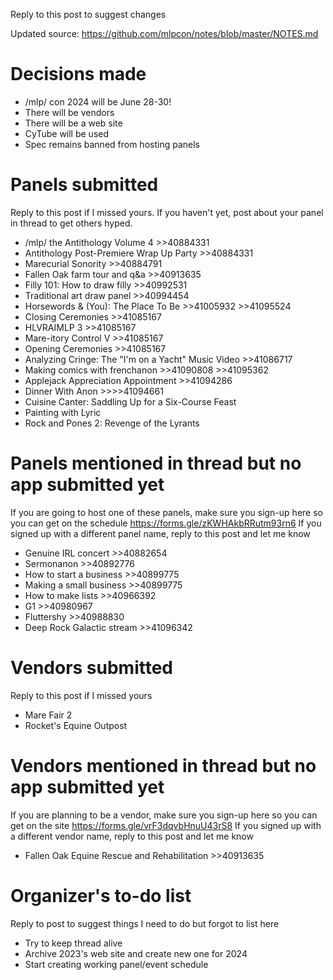 Reply to this post to suggest changes

Updated source: https://github.com/mlpcon/notes/blob/master/NOTES.md

# Decisions made
- /mlp/ con 2024 will be June 28-30!
- There will be vendors
- There will be a web site
- CyTube will be used
- Spec remains banned from hosting panels

# Panels submitted
Reply to this post if I missed yours.  If you haven't yet, post about your panel in thread to get others hyped.
- /mlp/ the Antithology Volume 4 >>40884331
- Antithology Post-Premiere Wrap Up Party >>40884331
- Marecurial Sonority >>40884791
- Fallen Oak farm tour and q&a >>40913635
- Filly 101: How to draw filly >>40992531
- Traditional art draw panel >>40994454
- Horsewords & (You): The Place To Be >>41005932 >>41095524
- Closing Ceremonies >>41085167
- HLVRAIMLP 3 >>41085167
- Mare-itory Control V >>41085167
- Opening Ceremonies >>41085167
- Analyzing Cringe: The "I'm on a Yacht" Music Video >>41086717
- Making comics with frenchanon >>41090808 >>41095362
- Applejack Appreciation Appointment >>41094286
- Dinner With Anon >>>>41094661
- Cuisine Canter: Saddling Up for a Six-Course Feast 
- Painting with Lyric
- Rock and Pones 2: Revenge of the Lyrants

# Panels mentioned in thread but no app submitted yet
If you are going to host one of these panels, make sure you sign-up here so you can get on the schedule https://forms.gle/zKWHAkbRRutm93rn6
If you signed up with a different panel name, reply to this post and let me know
- Genuine IRL concert >>40882654
- Sermonanon >>40892776
- How to start a business >>40899775
- Making a small business >>40899775
- How to make lists >>40966392
- G1 >>40980967
- Fluttershy >>40988830
- Deep Rock Galactic stream >>41096342

# Vendors submitted
Reply to this post if I missed yours
- Mare Fair 2
- Rocket's Equine Outpost

# Vendors mentioned in thread but no app submitted yet
If you are planning to be a vendor, make sure you sign-up here so you can get on the site https://forms.gle/vrF3dqvbHnuU43rS8
If you signed up with a different vendor name, reply to this post and let me know
- Fallen Oak Equine Rescue and Rehabilitation >>40913635

# Organizer's to-do list
Reply to post to suggest things I need to do but forgot to list here
- Try to keep thread alive
- Archive 2023's web site and create new one for 2024
- Start creating working panel/event schedule